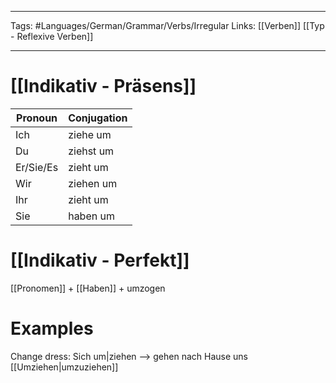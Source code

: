 ___
Tags: #Languages/German/Grammar/Verbs/Irregular
Links: [[Verben]] [[Typ - Reflexive Verben]]
___
# [[Indikativ - Präsens]]
Pronoun|Conjugation
------------ | ------------
Ich | ziehe um
Du | ziehst um
Er/Sie/Es | zieht um
Wir | ziehen um
Ihr | zieht um
Sie | haben um


# [[Indikativ - Perfekt]]
[[Pronomen]] + [[Haben]] + umzogen



# Examples
Change dress: Sich um|ziehen --> gehen nach Hause uns [[Umziehen|umzuziehen]]